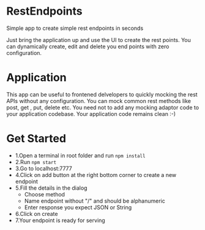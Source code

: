 # RestEndpoints
Simple app to create simple rest endpoints in seconds

Just bring the application up and use the UI to create the rest points.
You can dynamically create, edit and delete you end points with zero configuration.

# Application
This app can be useful to frontened delvelopers to quickly mocking the rest APIs without any configuration.
You can mock common rest methods like post, get , put, delete etc.
You need not to add any mocking adaptor code to your application codebase. Your application code remains clean :-)

# Get Started
- 1.Open a terminal in root folder and run ``` npm install ```
- 2.Run ``` npm start ```
- 3.Go to localhost:7777
- 4.Click on add button at the right bottom corner to create a new endpoint
- 5.Fill the details in the dialog
   - Choose method
   - Name endpoint without "/" and should be alphanumeric
   - Enter response you expect JSON or String
- 6.Click on create
- 7.Your endpoint is ready for serving

